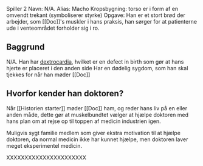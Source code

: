 Spiller 2
Navn: N/A.
Alias: Macho
Kropsbygning: torso er i form af en omvendt trekant (symboliserer styrke)
Opgave: Han er et stort brød der arbejder, som [[Doc]]'s muskler i hans praksis, han sørger for at patienterne ude i venteområdet forholder sig i ro.

## Baggrund
N/A.
Han har [dextrocardia](https://www.reddit.com/r/CharacterRant/comments/6ew7lo/ninja_assassin_had_one_of_the_dumbest_plot_points/), hvilket er en defect in birth som gør at hans hjerte er placeret i den anden side
Har en dødelig sygdom, som han skal tjekkes for når han møder [[Doc]]
## Hvorfor kender han doktoren?
Når [[Historien starter]] møder [[Doc]] ham, og reder hans liv på en eller anden måde, dette gør at muskelbundtet vælger at hjælpe doktoren med hans plan om at rejse op til toppen af medicin industrien igen.

Muligvis sygt familie medlem som giver ekstra motivation til at hjælpe doktoren, da normal medicin ikke har kunnet hjælpe, men doktoren laver meget eksperimentel medicin.

XXXXXXXXXXXXXXXXXXXXXX